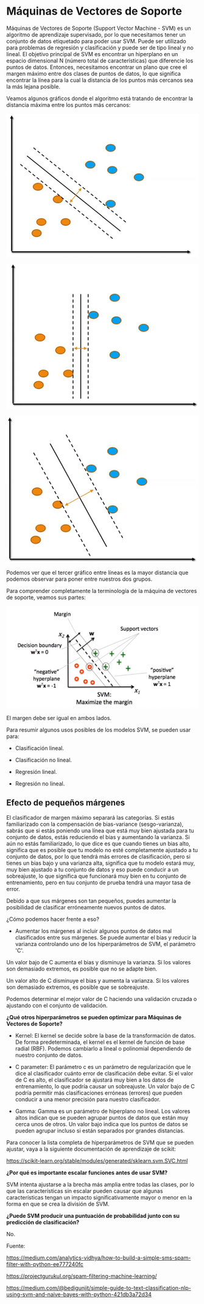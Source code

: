 # Máquinas de Vectores de Soporte

Máquinas de Vectores de Soporte (Support Vector Machine - SVM) es un algoritmo de aprendizaje supervisado, por lo que necesitamos tener un conjunto de datos etiquetado para poder usar SVM. Puede ser utilizado para problemas de regresión y clasificación y puede ser de tipo lineal y no lineal. El objetivo principal de SVM es encontrar un hiperplano en un espacio dimensional N (número total de características) que diferencie los puntos de datos. Entonces, necesitamos encontrar un plano que cree el margen máximo entre dos clases de puntos de datos, lo que significa encontrar la línea para la cual la distancia de los puntos más cercanos sea la más lejana posible.

Veamos algunos gráficos donde el algoritmo está tratando de encontrar la distancia máxima entre los puntos más cercanos:

![svm](../assets/svm.jpg)

![svm2](../assets/svm2.jpg)

![svm3](../assets/svm3.jpg)

Podemos ver que el tercer gráfico entre líneas es la mayor distancia que podemos observar para poner entre nuestros dos grupos.

Para comprender completamente la terminología de la máquina de vectores de soporte, veamos sus partes:

![svm_terminology](../assets/svm_terminology.jpg)

El margen debe ser igual en ambos lados.

Para resumir algunos usos posibles de los modelos SVM, se pueden usar para:

- Clasificación lineal.

- Clasificación no lineal.

- Regresión lineal.

- Regresión no lineal.

## Efecto de pequeños márgenes

El clasificador de margen máximo separará las categorías. Si estás familiarizado con la compensación de bias-variance (sesgo-varianza), sabrás que si estás poniendo una línea que está muy bien ajustada para tu conjunto de datos, estás reduciendo el bias y aumentando la varianza. Si aún no estás familiarizado, lo que dice es que cuando tienes un bias alto, significa que es posible que tu modelo no esté completamente ajustado a tu conjunto de datos, por lo que tendrá más errores de clasificación, pero si tienes un bias bajo y una varianza alta, significa que tu modelo estará muy, muy bien ajustado a tu conjunto de datos y eso puede conducir a un sobreajuste, lo que significa que funcionará muy bien en tu conjunto de entrenamiento, pero en tuu conjunto de prueba tendrá una mayor tasa de error.

Debido a que sus márgenes son tan pequeños, puedes aumentar la posibilidad de clasificar erróneamente nuevos puntos de datos.

¿Cómo podemos hacer frente a eso?

- Aumentar los márgenes al incluir algunos puntos de datos mal clasificados entre sus márgenes. Se puede aumentar el bias y reducir la varianza controlando uno de los hiperparámetros de SVM, el parámetro 'C'.

Un valor bajo de C aumenta el bias y disminuye la varianza. Si los valores son demasiado extremos, es posible que no se adapte bien.

Un valor alto de C disminuye el bias y aumenta la varianza. Si los valores son demasiado extremos, es posible que se sobreajuste.

Podemos determinar el mejor valor de C haciendo una validación cruzada o ajustando con el conjunto de validación.

**¿Qué otros hiperparámetros se pueden optimizar para Máquinas de Vectores de Soporte?**

- Kernel: El kernel se decide sobre la base de la transformación de datos. De forma predeterminada, el kernel es el kernel de función de base radial (RBF). Podemos cambiarlo a lineal o polinomial dependiendo de nuestro conjunto de datos.

- C parameter: El parámetro c es un parámetro de regularización que le dice al clasificador cuánto error de clasificación debe evitar. Si el valor de C es alto, el clasificador se ajustará muy bien a los datos de entrenamiento, lo que podría causar un sobreajuste. Un valor bajo de C podría permitir más clasificaciones erróneas (errores) que pueden conducir a una menor precisión para nuestro clasificador.

- Gamma: Gamma es un parámetro de hiperplano no lineal. Los valores altos indican que se pueden agrupar puntos de datos que están muy cerca unos de otros. Un valor bajo indica que los puntos de datos se pueden agrupar incluso si están separados por grandes distancias.

Para conocer la lista completa de hiperparámetros de SVM que se pueden ajustar, vaya a la siguiente documentación de aprendizaje de scikit:

https://scikit-learn.org/stable/modules/generated/sklearn.svm.SVC.html

**¿Por qué es importante escalar funciones antes de usar SVM?**

SVM intenta ajustarse a la brecha más amplia entre todas las clases, por lo que las características sin escalar pueden causar que algunas características tengan un impacto significativamente mayor o menor en la forma en que se crea la división de SVM.

**¿Puede SVM producir una puntuación de probabilidad junto con su predicción de clasificación?**

No.

Fuente:

https://medium.com/analytics-vidhya/how-to-build-a-simple-sms-spam-filter-with-python-ee777240fc

https://projectgurukul.org/spam-filtering-machine-learning/

https://medium.com/@bedigunjit/simple-guide-to-text-classification-nlp-using-svm-and-naive-bayes-with-python-421db3a72d34

